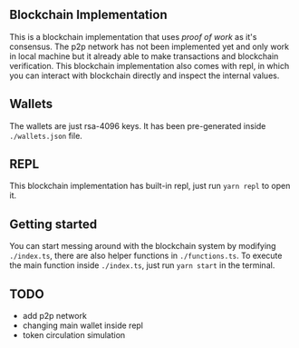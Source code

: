 


## Blockchain Implementation

This is a blockchain implementation that uses *proof of work* as it's consensus.
The p2p network has not been implemented yet and only work in local machine but
it already able to make transactions and blockchain verification. This
blockchain implementation also comes with repl, in which you can interact with
blockchain directly and inspect the internal values.


## Wallets

The wallets are just rsa-4096 keys. It has been pre-generated inside
`./wallets.json` file.


## REPL

This blockchain implementation has built-in repl, just run `yarn repl` to open
it.

## Getting started

You can start messing around with the blockchain system by modifying
`./index.ts`, there are also helper functions in `./functions.ts`. To execute
the main function inside `./index.ts`, just run `yarn start` in the terminal.

## TODO
- add p2p network
- changing main wallet inside repl
- token circulation simulation
